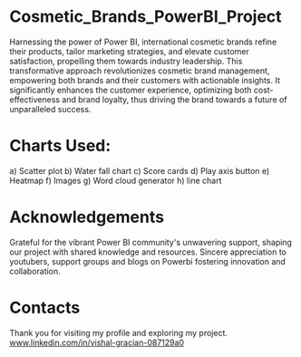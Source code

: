 # Cosmetic_Brands_PowerBI_Project
Harnessing the power of Power BI, international cosmetic brands refine their products, tailor marketing strategies, and elevate customer satisfaction, propelling them towards industry leadership. 
This transformative approach revolutionizes cosmetic brand management, empowering both brands and their customers with actionable insights. 
It significantly enhances the customer experience, optimizing both cost-effectiveness and brand loyalty, thus driving the brand towards a future of unparalleled success.

# Charts Used:
a) Scatter plot
b) Water fall chart
c) Score cards
d) Play axis button
e) Heatmap
f) Images
g) Word cloud generator
h) line chart

# Acknowledgements
Grateful for the vibrant Power BI community's unwavering support, shaping our project with shared knowledge and resources. 
Sincere appreciation to youtubers, support groups and blogs on Powerbi fostering innovation and collaboration.

# Contacts
Thank you for visiting my profile and exploring my project.
www.linkedin.com/in/vishal-gracian-087129a0
